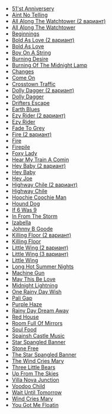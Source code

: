 * [51'st Anniversery](51'st%20Anniversery)
* [Aint No Telling](Aint%20No%20Telling)
* [All Along The Watchtower (2 вариант)](All%20Along%20The%20Watchtower%20(2%20вариант))
* [All Along The Watchtower](All%20Along%20The%20Watchtower)
* [Beginnings](Beginnings)
* [Bold As Love (2 вариант)](Bold%20As%20Love%20(2%20вариант))
* [Bold As Love](Bold%20As%20Love)
* [Boy On A String](Boy%20On%20A%20String)
* [Burning Desire](Burning%20Desire)
* [Burning Of The Midnight Lamp](Burning%20Of%20The%20Midnight%20Lamp)
* [Changes](Changes)
* [Come On](Come%20On)
* [Crosstown Traffic](Crosstown%20Traffic)
* [Dolly Dagger (2 вариант)](Dolly%20Dagger%20(2%20вариант))
* [Dolly Dagger](Dolly%20Dagger)
* [Drifters Escape](Drifters%20Escape)
* [Earth Blues](Earth%20Blues)
* [Ezy Rider (2 вариант)](Ezy%20Rider%20(2%20вариант))
* [Ezy Rider](Ezy%20Rider)
* [Fade To Grey](Fade%20To%20Grey)
* [Fire (2 вариант)](Fire%20(2%20вариант))
* [Fire](Fire)
* [Firepile](Firepile)
* [Foxy Lady](Foxy%20Lady)
* [Hear My Train A Comin](Hear%20My%20Train%20A%20Comin)
* [Hey Baby (2 вариант)](Hey%20Baby%20(2%20вариант))
* [Hey Baby](Hey%20Baby)
* [Hey Joe](Hey%20Joe)
* [Highway Chile (2 вариант)](Highway%20Chile%20(2%20вариант))
* [Highway Chile](Highway%20Chile)
* [Hoochie Coochie Man](Hoochie%20Coochie%20Man)
* [Hound Dog](Hound%20Dog)
* [If 6 Was 9](If%206%20Was%209)
* [In From The Storm](In%20From%20The%20Storm)
* [Izabella](Izabella)
* [Johnny B Goode](Johnny%20B%20Goode)
* [Killing Floor (2 вариант)](Killing%20Floor%20(2%20вариант))
* [Killing Floor](Killing%20Floor)
* [Little Wing (2 вариант)](Little%20Wing%20(2%20вариант))
* [Little Wing (3 вариант)](Little%20Wing%20(3%20вариант))
* [Little Wing](Little%20Wing)
* [Long Hot Summer Nights](Long%20Hot%20Summer%20Nights)
* [Machine Gun](Machine%20Gun)
* [May This Be Love](May%20This%20Be%20Love)
* [Midnight Lightning](Midnight%20Lightning)
* [One Rainy Day Wish](One%20Rainy%20Day%20Wish)
* [Pali Gap](Pali%20Gap)
* [Purple Haze](Purple%20Haze)
* [Rainy Day Dream Away](Rainy%20Day%20Dream%20Away)
* [Red House](Red%20House)
* [Room Full Of Mirrors](Room%20Full%20Of%20Mirrors)
* [Soul Food](Soul%20Food)
* [Spainsh Castle Music](Spainsh%20Castle%20Music)
* [Star Spangled Banner](Star%20Spangled%20Banner)
* [Stone Free](Stone%20Free)
* [The Star Spangled Banner](The%20Star%20Spangled%20Banner)
* [The Wind Cries Mary](The%20Wind%20Cries%20Mary)
* [Three Little Bears](Three%20Little%20Bears)
* [Up From The Skies](Up%20From%20The%20Skies)
* [Villa Nova Junction](Villa%20Nova%20Junction)
* [Voodoo Child](Voodoo%20Child)
* [Wait Until Tomorrow](Wait%20Until%20Tomorrow)
* [Wind Cries Mary](Wind%20Cries%20Mary)
* [You Got Me Floatin](You%20Got%20Me%20Floatin)